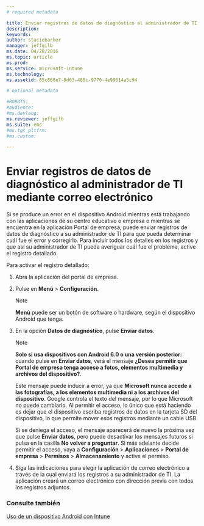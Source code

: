 ```yaml
---
# required metadata

title: Enviar registros de datos de diagnóstico al administrador de TI mediante correo electrónico | Microsoft Intune
description:
keywords:
author: staciebarker
manager: jeffgilb
ms.date: 04/28/2016
ms.topic: article
ms.prod:
ms.service: microsoft-intune
ms.technology:
ms.assetid: 85c868e7-8d63-480c-9770-4e99614a5c94

# optional metadata

#ROBOTS:
#audience:
#ms.devlang:
ms.reviewer: jeffgilb
ms.suite: ems
#ms.tgt_pltfrm:
#ms.custom:

---
```



# Enviar registros de datos de diagnóstico al administrador de TI mediante correo electrónico

Si se produce un error en el dispositivo Android mientras está trabajando con las aplicaciones de su centro educativo o empresa o mientras se encuentra en la aplicación Portal de empresa, puede enviar registros de datos de diagnóstico a su administrador de TI para que pueda determinar cuál fue el error y corregirlo. Para incluir todos los detalles en los registros y que así su administrador de TI pueda averiguar cuál fue el problema, active el registro detallado.

Para activar el registro detallado:

1.  Abra la aplicación del portal de empresa.

2.  Pulse en **Menú** &gt;  **Configuración**.

    > [!NOTE] 
    > **Menú** puede ser un botón de software o hardware, según el dispositivo Android que tenga.

3.  En la opción **Datos de diagnóstico**, pulse **Enviar datos**.

    > [!NOTE]
    > **Solo si usa dispositivos con Android 6.0 o una versión posterior:** cuando pulse en **Enviar datos**, verá el mensaje **¿Desea permitir que Portal de empresa tenga acceso a fotos, elementos multimedia y archivos del dispositivo?**. 

    Este mensaje puede inducir a error, ya que **Microsoft nunca accede a las fotografías, a los elementos multimedia ni a los archivos del dispositivo**. Google controla el texto del mensaje, por lo que Microsoft no puede cambiarlo.  Al permitir el acceso, lo único que está haciendo es dejar que el dispositivo escriba registros de datos en la tarjeta SD del dispositivo, lo que permite mover esos registros mediante un cable USB.

    Si se deniega el acceso, el mensaje aparecerá de nuevo la próxima vez que pulse **Enviar datos**, pero puede desactivar los mensajes futuros si pulsa en la casilla **No volver a preguntar**.  Si más adelante decide permitir el acceso, vaya a **Configuración** &gt; **Aplicaciones** &gt; **Portal de empresa** &gt; **Permisos** &gt; **Almacenamiento** y active el permiso.

4.  Siga las indicaciones para elegir la aplicación de correo electrónico a través de la cual enviará los registros a su administrador de TI. La aplicación creará un correo electrónico con dirección previa con todos los registros adjuntos.


### Consulte también
[Uso de un dispositivo Android con Intune](using-your-android-device-with-intune.md)

<!--HONumber=May16_HO1-->


